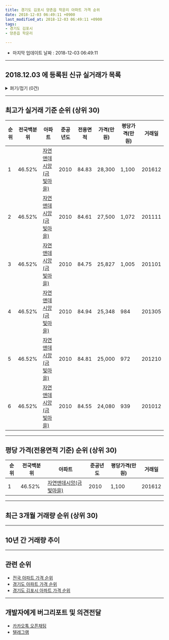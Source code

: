 ```yaml
---
title: 경기도 김포시 양촌읍 학운리 아파트 가격 순위
date: 2018-12-03 06:49:11 +0900
last_modified_at: 2018-12-03 06:49:11 +0900
tags:
- 경기도 김포시
- 양촌읍 학운리

---
```


* 마지막 업데이트 날짜 : 2018-12-03 06:49:11

---

## 2018.12.03 에 등록된 신규 실거래가 목록

<details>
<summary>펴기/접기 (0건)</summary>
<div markdown="1">

|아파트|전국백분위|준공년도|전용면적|가격(만원)|평당가격(만원)|거래일|
|---|---|---|---|---|---|---|
|없음|||||||


</div>
</details>

---

## 최고가 실거래 기준 순위 (상위 30)


|순위|전국백분위|아파트|준공년도|전용면적|가격(만원)|평당가격(만원)|거래일|
|---|---|---|---|---|---|---|---|
|1|46.52%|[자연앤데시앙(금빛마을)](https://search.naver.com/search.naver?query=%EA%B2%BD%EA%B8%B0%EB%8F%84+%EA%B9%80%ED%8F%AC%EC%8B%9C+%EC%96%91%EC%B4%8C%EC%9D%8D+%ED%95%99%EC%9A%B4%EB%A6%AC+%EC%9E%90%EC%97%B0%EC%95%A4%EB%8D%B0%EC%8B%9C%EC%95%99%28%EA%B8%88%EB%B9%9B%EB%A7%88%EC%9D%84%29)|2010|84.83|28,300|1,100|201612|
|2|46.52%|[자연앤데시앙(금빛마을)](https://search.naver.com/search.naver?query=%EA%B2%BD%EA%B8%B0%EB%8F%84+%EA%B9%80%ED%8F%AC%EC%8B%9C+%EC%96%91%EC%B4%8C%EC%9D%8D+%ED%95%99%EC%9A%B4%EB%A6%AC+%EC%9E%90%EC%97%B0%EC%95%A4%EB%8D%B0%EC%8B%9C%EC%95%99%28%EA%B8%88%EB%B9%9B%EB%A7%88%EC%9D%84%29)|2010|84.61|27,500|1,072|201111|
|3|46.52%|[자연앤데시앙(금빛마을)](https://search.naver.com/search.naver?query=%EA%B2%BD%EA%B8%B0%EB%8F%84+%EA%B9%80%ED%8F%AC%EC%8B%9C+%EC%96%91%EC%B4%8C%EC%9D%8D+%ED%95%99%EC%9A%B4%EB%A6%AC+%EC%9E%90%EC%97%B0%EC%95%A4%EB%8D%B0%EC%8B%9C%EC%95%99%28%EA%B8%88%EB%B9%9B%EB%A7%88%EC%9D%84%29)|2010|84.75|25,827|1,005|201101|
|4|46.52%|[자연앤데시앙(금빛마을)](https://search.naver.com/search.naver?query=%EA%B2%BD%EA%B8%B0%EB%8F%84+%EA%B9%80%ED%8F%AC%EC%8B%9C+%EC%96%91%EC%B4%8C%EC%9D%8D+%ED%95%99%EC%9A%B4%EB%A6%AC+%EC%9E%90%EC%97%B0%EC%95%A4%EB%8D%B0%EC%8B%9C%EC%95%99%28%EA%B8%88%EB%B9%9B%EB%A7%88%EC%9D%84%29)|2010|84.94|25,348|984|201305|
|5|46.52%|[자연앤데시앙(금빛마을)](https://search.naver.com/search.naver?query=%EA%B2%BD%EA%B8%B0%EB%8F%84+%EA%B9%80%ED%8F%AC%EC%8B%9C+%EC%96%91%EC%B4%8C%EC%9D%8D+%ED%95%99%EC%9A%B4%EB%A6%AC+%EC%9E%90%EC%97%B0%EC%95%A4%EB%8D%B0%EC%8B%9C%EC%95%99%28%EA%B8%88%EB%B9%9B%EB%A7%88%EC%9D%84%29)|2010|84.81|25,000|972|201210|
|6|46.52%|[자연앤데시앙(금빛마을)](https://search.naver.com/search.naver?query=%EA%B2%BD%EA%B8%B0%EB%8F%84+%EA%B9%80%ED%8F%AC%EC%8B%9C+%EC%96%91%EC%B4%8C%EC%9D%8D+%ED%95%99%EC%9A%B4%EB%A6%AC+%EC%9E%90%EC%97%B0%EC%95%A4%EB%8D%B0%EC%8B%9C%EC%95%99%28%EA%B8%88%EB%B9%9B%EB%A7%88%EC%9D%84%29)|2010|84.55|24,080|939|201012|


---

## 평당 가격(전용면적 기준) 순위 (상위 30)


|순위|전국백분위|아파트|준공년도|평당가격(만원)|거래일|
|---|---|---|---|---|---|
|1|46.52%|[자연앤데시앙(금빛마을)](https://search.naver.com/search.naver?query=%EA%B2%BD%EA%B8%B0%EB%8F%84+%EA%B9%80%ED%8F%AC%EC%8B%9C+%EC%96%91%EC%B4%8C%EC%9D%8D+%ED%95%99%EC%9A%B4%EB%A6%AC+%EC%9E%90%EC%97%B0%EC%95%A4%EB%8D%B0%EC%8B%9C%EC%95%99%28%EA%B8%88%EB%B9%9B%EB%A7%88%EC%9D%84%29)|2010|1,100|201612|


---

## 최근 3개월 거래량 순위 (상위 30)


<div style="width:100%;">
    <canvas id="deal_count_ranking" height="250"></canvas>
</div>


<script>
new Chart(document.getElementById("deal_count_ranking"), {
    type: 'horizontalBar',
    data: {
        labels: ['자연앤데시앙(금빛마을)'],
        datasets: [{
            label: '실거래 수',
            data: [1],
            borderColor: "rgba(255, 0, 128, 1)",
            backgroundColor: "rgba(255, 0, 128, 0.5)",
            fill: false,
        }]
    },
    options: {
        responsive: true,
        title: {
            display: true,
            text: '최근 3개월 거래량 순위'
        },
        tooltips: {
            mode: 'index',
            intersect: false,
            callbacks: {
                title: function(tooltipItems, data) {
                    return "실거래 수:";
                },
                label: function(tooltipItem, data) {
                    return data.labels[tooltipItem.index] + ": " + tooltipItem.xLabel;
                }
            }
        },
        hover: {
            mode: 'nearest',
            intersect: true
        },
        scales: {
            xAxes: [{
                display: true,
                scaleLabel: {
                    display: true,
                    labelString: '실거래 수'
                },
                ticks: {
                    suggestedMin: 0,
                }
            }],
            yAxes: [{
                display: true,
                ticks: {
                    autoSkip: false,
                    callback: function(value, index, values) {
                        if (value.length > 15)
                            return value.substr(0, 13) + "...";
                        else
                            return value;
                    }
                },
                scaleLabel: {
                    display: false,
                }
            }]
        }
    }
});

</script>


---

## 10년 간 거래량 추이


<div style="width:100%;">
    <canvas id="deal_progress" height="250"></canvas>
</div>

<script>
new Chart(document.getElementById("deal_progress"), {
    type: 'line',
    data: {
        labels: ['200812','200901','200902','200903','200904','200905','200906','200907','200908','200909','200910','200911','200912','201001','201002','201003','201004','201005','201006','201007','201008','201009','201010','201011','201012','201101','201102','201103','201104','201105','201106','201107','201108','201109','201110','201111','201112','201201','201202','201203','201204','201205','201206','201207','201208','201209','201210','201211','201212','201301','201302','201303','201304','201305','201306','201307','201308','201309','201310','201311','201312','201401','201402','201403','201404','201405','201406','201407','201408','201409','201410','201411','201412','201501','201502','201503','201504','201505','201506','201507','201508','201509','201510','201511','201512','201601','201602','201603','201604','201605','201606','201607','201608','201609','201610','201611','201612','201701','201702','201703','201704','201705','201706','201707','201708','201709','201710','201711','201712','201801','201802','201803','201804','201805','201806','201807','201808','201809','201810','201811','201812'],
        datasets: [{
            label: '실거래 수',
            pointRadius: 1,
            data: [0, 0, 0, 0, 0, 0, 0, 0, 0, 0, 0, 0, 0, 0, 0, 0, 0, 0, 0, 0, 0, 0, 0, 0, 9, 12, 8, 4, 2, 2, 6, 15, 13, 10, 10, 8, 5, 4, 13, 14, 12, 4, 5, 6, 1, 2, 5, 2, 1, 1, 1, 0, 1, 1, 0, 0, 0, 0, 3, 0, 0, 0, 3, 2, 1, 2, 2, 0, 1, 2, 2, 3, 1, 8, 8, 7, 7, 10, 2, 4, 3, 1, 10, 1, 0, 2, 3, 5, 2, 5, 6, 22, 10, 3, 28, 5, 10, 4, 8, 5, 3, 3, 6, 6, 3, 5, 5, 2, 1, 5, 3, 4, 4, 8, 0, 4, 3, 6, 0, 1, 0],
            borderColor: "rgba(255, 201, 14, 1)",
            backgroundColor: "rgba(255, 201, 14, 0.5)",
            fill: true,
        }]
    },
    options: {
        responsive: true,
        title: {
            display: true,
            text: '10년간 거래량 추이'
        },
        tooltips: {
            mode: 'index',
            intersect: false,
        },
        hover: {
            mode: 'nearest',
            intersect: true
        },
        scales: {
            xAxes: [{
                display: true,
                scaleLabel: {
                    display: true,
                    labelString: '년/월'
                }
            }],
            yAxes: [{
                display: true,
                ticks: {
                    suggestedMin: 0,
                },
                scaleLabel: {
                    display: true,
                    labelString: '실거래 수'
                }
            }]
        }
    }
});

</script>


---

## 관련 순위

- [전국 아파트 가격 순위](https://inasie.github.io/apt-ranking/전국)
- [경기도 아파트 가격 순위](https://inasie.github.io/apt-ranking/경기도)
- [경기도 김포시 아파트 가격 순위](https://inasie.github.io/apt-ranking/경기도-김포시)


---

## 개발자에게 버그리포트 및 의견전달

- [카카오톡 오픈채팅](https://open.kakao.com/o/gLJUAP4)
- [텔레그램](https://t.me/inasie)

